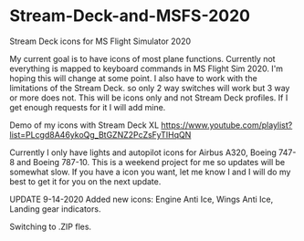 # Stream-Deck-and-MSFS-2020
Stream Deck icons for MS Flight Simulator 2020

My current goal is to have icons of most plane functions. Currently not everything is mapped to keyboard commands in MS Flight Sim 2020. I'm hoping this will change at some point. I also have to work with the limitations of the Stream Deck. so only 2 way switches will work but 3 way or more does not. This will be icons only and not Stream Deck profiles. If I get enough requests for it I will add mine.

Demo of my icons with Stream Deck XL
https://www.youtube.com/playlist?list=PLcgd8A46ykoQg_BtGZNZ2PcZsFyTIHqQN

Currently I only have lights and autopilot icons for Airbus A320, Boeing 747-8 and Boeing 787-10. This is a weekend project for me so updates will be somewhat slow. If you have a icon you want, let me know I and I will do my best to get it for you on the next update.


UPDATE 9-14-2020
Added new icons: Engine Anti Ice, Wings Anti Ice, Landing gear indicators.

Switching to .ZIP fles.
